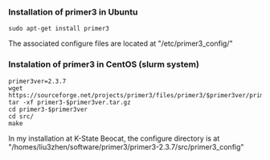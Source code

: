 ### Installation of primer3 in Ubuntu
```
sudo apt-get install primer3
```
The associated configure files are located at "/etc/primer3_config/"

### Instalation of primer3 in CentOS (slurm system)
```
primer3ver=2.3.7
wget  https://sourceforge.net/projects/primer3/files/primer3/$primer3ver/primer3-$primer3ver.tar.gz
tar -xf primer3-$primer3ver.tar.gz 
cd primer3-$primer3ver
cd src/
make
```
In my installation at K-State Beocat, the configure directory is at "/homes/liu3zhen/software/primer3/primer3-2.3.7/src/primer3_config"
